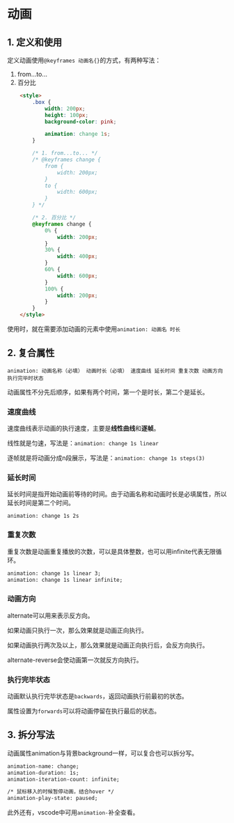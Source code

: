 # 动画

## 1. 定义和使用

定义动画使用`@keyframes 动画名{}`的方式，有两种写法：

1. from...to...
2. 百分比

```html
	<style>
        .box {
            width: 200px;
            height: 100px;
            background-color: pink;

            animation: change 1s;
        }

        /* 1. from...to... */
        /* @keyframes change {
            from {
                width: 200px;
            }
            to {
                width: 600px;
            }
        } */

        /* 2. 百分比 */
        @keyframes change {
            0% {
                width: 200px;
            }
            30% {
                width: 400px;
            }
            60% {
                width: 600px;
            }
            100% {
                width: 200px;
            }
        }
    </style>
```

使用时，就在需要添加动画的元素中使用`animation: 动画名 时长`

## 2. 复合属性

`animation: 动画名称（必填） 动画时长（必填） 速度曲线 延长时间 重复次数 动画方向 执行完毕时状态`

动画属性不分先后顺序，如果有两个时间，第一个是时长，第二个是延长。

### 速度曲线

速度曲线表示动画的执行速度，主要是**线性曲线**和**逐帧**。

线性就是匀速，写法是：`animation: change 1s linear`

逐帧就是将动画分成n段展示，写法是：`animation: change 1s steps(3)`

### 延长时间

延长时间是指开始动画前等待的时间。由于动画名称和动画时长是必填属性，所以延长时间是第二个时间。

`animation: change 1s 2s`

### 重复次数

重复次数是动画重复播放的次数，可以是具体整数，也可以用infinite代表无限循环。

```html
animation: change 1s linear 3;
animation: change 1s linear infinite;
```

### 动画方向

alternate可以用来表示反方向。

如果动画只执行一次，那么效果就是动画正向执行。

如果动画执行两次及以上，那么效果就是动画正向执行后，会反方向执行。

alternate-reverse会使动画第一次就反方向执行。

### 执行完毕状态

动画默认执行完毕状态是`backwards`，返回动画执行前最初的状态。

属性设置为`forwards`可以将动画停留在执行最后的状态。

## 3. 拆分写法

动画属性animation与背景background一样，可以复合也可以拆分写。

```html
animation-name: change;
animation-duration: 1s;
animation-iteration-count: infinite;

/* 鼠标移入的时候暂停动画，结合hover */
animation-play-state: paused;
```

此外还有，vscode中可用`animation-`补全查看。